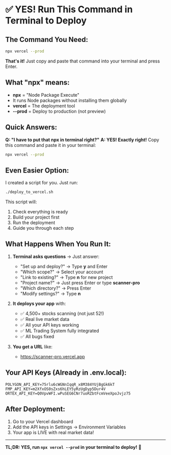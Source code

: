 # ✅ YES! Run This Command in Terminal to Deploy

## The Command You Need:
```bash
npx vercel --prod
```

**That's it!** Just copy and paste that command into your terminal and press Enter.

## What "npx" means:
- **npx** = "Node Package Execute" 
- It runs Node packages without installing them globally
- **vercel** = The deployment tool
- **--prod** = Deploy to production (not preview)

## Quick Answers:

**Q: "I have to put that npx in terminal right?"**
**A: YES! Exactly right!** Copy this command and paste it in your terminal:
```bash
npx vercel --prod
```

## Even Easier Option:
I created a script for you. Just run:
```bash
./deploy_to_vercel.sh
```

This script will:
1. Check everything is ready
2. Build your project first
3. Run the deployment
4. Guide you through each step

## What Happens When You Run It:

1. **Terminal asks questions** → Just answer:
   - "Set up and deploy?" → Type **y** and Enter
   - "Which scope?" → Select your account
   - "Link to existing?" → Type **n** for new project
   - "Project name?" → Just press Enter or type **scanner-pro**
   - "Which directory?" → Press Enter
   - "Modify settings?" → Type **n**

2. **It deploys your app** with:
   - ✅ 4,500+ stocks scanning (not just 52!)
   - ✅ Real live market data 
   - ✅ All your API keys working
   - ✅ ML Trading System fully integrated
   - ✅ All bugs fixed

3. **You get a URL** like:
   - https://scanner-pro.vercel.app

## Your API Keys (Already in .env.local):
```
POLYGON_API_KEY=75rlu6cWGNnIqqR_x8M384YUjBgGk6kT
FMP_API_KEY=m2XfxOS0sZxs6hLEY5yRzUgDyp5Dur4V  
ORTEX_API_KEY=Q0VpvWFI.wPuSEG6CNr7uoRZbtFcmVeeXpoJvjz75
```

## After Deployment:
1. Go to your Vercel dashboard
2. Add the API keys in Settings → Environment Variables
3. Your app is LIVE with real market data!

---

**TL;DR: YES, run `npx vercel --prod` in your terminal to deploy!** 🚀